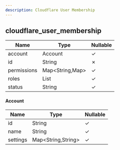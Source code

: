 ```yaml
---
description: Cloudflare User Membership
---
```

cloudflare_user_membership
--------------------------

| **Name**    | **Type**        | **Nullable** |
| ----------- | --------------- | ------------ |
| account     | Account         | &check;      |
| id          | String          | &cross;      |
| permissions | Map<String,Map> | &check;      |
| roles       | List<String>    | &check;      |
| status      | String          | &check;      |

#### Account
| **Name** | **Type**           | **Nullable** |
| -------- | ------------------ | ------------ |
| id       | String             | &check;      |
| name     | String             | &check;      |
| settings | Map<String,String> | &check;      |
